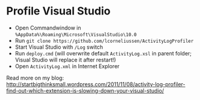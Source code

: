 # Profile Visual Studio

 - Open Commandwindow in `%AppData%\Roaming\Microsoft\VisualStudio\10.0`
 - Run `git clone https://github.com/lcorneliussen/ActivityLogProfiler`
 - Start Visual Studio with `/Log` switch
 - Run `deploy.cmd` (will overwrite default `ActivityLog.xsl` in parent folder; Visual Studio will replace it after restart!)
 - Open `ActivityLog.xml` in Internet Explorer

Read more on my blog: 
http://startbigthinksmall.wordpress.com/2011/11/08/activity-log-profiler-find-out-which-extension-is-slowing-down-your-visual-studio/